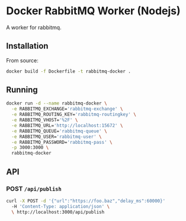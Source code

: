 # Docker RabbitMQ Worker (Nodejs)

A worker for rabbitmq.

## Installation

From source:

```bash
docker build -f Dockerfile -t rabbitmq-docker .
```

## Running

```bash
docker run -d --name rabbitmq-docker \
  -e RABBITMQ_EXCHANGE='rabbitmq-exchange' \
  -e RABBITMQ_ROUTING_KEY='rabbitmq-routingkey' \
  -e RABBITMQ_VHOST='%2F' \
  -e RABBITMQ_URL='http://localhost:15672' \
  -e RABBITMQ_QUEUE='rabbitmq-queue' \
  -e RABBITMQ_USER='rabbitmq-user' \
  -e RABBITMQ_PASSWORD='rabbitmq-pass' \
  -p 3000:3000 \
  rabbitmq-docker
```

## API

### POST `/api/publish`

```bash
curl -X POST -d '{"url":"https://foo.baz","delay_ms":60000}' 
  -H 'Content-Type: application/json' \
  \ http://localhost:3000/api/publish
```

